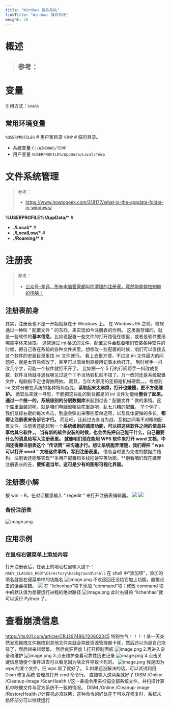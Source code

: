 ```yaml
---
title: "Windows 操作系统"
linkTitle: "Windows 操作系统"
weight: 20
---
```


# 概述
> 参考：
> - 




# 变量
引用方式：`%VAR%`

## 常用环境变量
`%USERPROFILE%` # 用户家目录
`%TMP` # 临时目录。
- 系统变量 `C:/WINDOWS/TEMP`
- 用户变量 `%USERPROFILE%/AppData/Local/Temp`

# 文件系统管理

> 参考：
> - <https://www.howtogeek.com/318177/what-is-the-appdata-folder-in-windows/>

**%USERPROFILE%/AppData/\*** #
- **./Local/\*** #
- **./LocalLow/\*** #
- **./Roaming/\*** #

# 注册表

> 参考：
> - [公众号-差评，所有电脑管家都叫你清理的注册表，竟然能偷偷控制你的电脑！](https://mp.weixin.qq.com/s/5ZcvRNG7GvvopcQWWdXNaw)

## 注册表前身

其实，注册表也不是一开始就存在于 Windows 上。
在 Windows 95 之前，微软通过一种叫 “ 配置文件 ” 的东西，来实现如今注册表的作用。
这里面存储的，就是一些软件的**基本信息**。比如说配置一些文件的打开路径在哪里，或者是软件要用哪些字体来读取。
通常通过 ini 格式的文件，配置文件会趁着咱们安装各种软件的时候，把自己丢在系统的各种文件夹里。想修改一些配置的时候，咱们可以直接去这个软件的安装目录里找 ini 文件就行。
看上去挺方便，不过这 ini 文件最大的问题吧，就是太容易修改了，甚至可以简单到直接用记事本给打开。
到时候手一抖改几个字，可能一个软件就打不开了。
比如把一个 5 行的行间距手一抖改成复数，软件当场就寻思我哪见过这个？不当场宕机就不错了。万一改的还是系统配置文件，电脑指不定也得抽两抽。
而且，当年大家用的还都是机械硬盘。。。考虑到 ini 文件分散在系统的各种犄角旮旯，**读取起来太麻烦，打开也嫌慢，更不方便维护。**
微软后来就一寻思，干脆把这些乱的到处都是的 ini 文件功能给**整合了起来。**通过一个统一的，系统级别的分层**数据库**来起到过去 “ 配置文件 ” 做的事情。这个库里面装的呢，就是咱们电脑里哪些花里胡哨，乱七八糟的配置。
举个例子，我们鼠标右键的每次点击，到底会弹出来哪些菜单选项，以及具体要弹的多长。**都得让注册表来告诉它才行。**
而且吧，比起过去各自为战，互相之间看不对眼的配置文件。注册表还能起到一个**系统级别的调度功能，**可以把这些软件之间的信息共享给其它软件，。
当有新的软件安装的时候，也会优先把自己能干什么，自己需要什么的消息给写入注册表里。
就像咱们现在能用 WPS 软件来打开 word 文档，中间还得靠注册表这个 “传话筒” 来沟通才行。想让系统能弄清楚，我们得把** “ wps 可以打开 word ” 文档这件事情，写到注册表里。**
借助当时更为先进的数据库结构，注册表还能够实现**多用户配置和多线程读写等功能。**别看咱们现在嫌弃注册表长的丑，**要知道当年，这可是少有的图形可视化界面。**

## 注册表小解

按 win + R，在对话框里输入 “ regedit ” 来打开注册表编辑器。
![](https://notes-learning.oss-cn-beijing.aliyuncs.com/qnpbng/1660293598735-fcf30cc1-e1be-40a6-91da-e8cf808c68a0.png)
![](https://notes-learning.oss-cn-beijing.aliyuncs.com/qnpbng/1660293605253-91760000-23a0-4ee2-9b36-816624680ff5.png)

### 备份注册表

![image.png](https://notes-learning.oss-cn-beijing.aliyuncs.com/qnpbng/1660294119487-0956a3de-ee96-4771-9584-b5e4e473ab0a.png)

## 应用示例

### 在鼠标右键菜单上添加内容

打开注册表后，在表上的地址栏里输入这个：`HKEY_CLASSES_ROOT\Directory\Background\shell`
在 shell 中“添加项”，添加的项名就是右键菜单中的功能名
![image.png](https://notes-learning.oss-cn-beijing.aliyuncs.com/qnpbng/1660293800817-e8b7c6ec-a7e6-4cdc-af1b-fba835707b2f.png)
不过这回还没给它加上功能，直接点击的话会报错。
![](https://notes-learning.oss-cn-beijing.aliyuncs.com/qnpbng/1660293861254-00b77fdd-b0d2-4f40-b5a1-59f215198b70.png)
在 “lichenhao”项下添加 “command”项；修改 command 项中的默认值为想要运行进程的绝对路径
![image.png](https://notes-learning.oss-cn-beijing.aliyuncs.com/qnpbng/1660294056508-703dab2f-1fad-4a5e-a9ec-3ae07245dd93.png)
此时右键的 “lichenhao”就可以运行 Python 了。

# 查看崩溃信息

<https://its401.com/article/CRJ297486/120602345>
特别生气！！！！某一天突然发现拖拽文件拖拽到其他文件夹就会导致资源管理器卡死，然后还以为是自己拖错了，然后越来越频繁。
然后疯狂百度 1.打开控制面板
![image.png](https://notes-learning.oss-cn-beijing.aliyuncs.com/qnpbng/1654348939190-57e80915-99a7-4521-992f-683029eff444.png) 2.再进入安全和维护
![image.png](https://notes-learning.oss-cn-beijing.aliyuncs.com/qnpbng/1654348939189-d155d75e-ee86-4dce-8ddf-66eb077b7138.png) 3.点击维护查看可靠性历史记录
![image.png](https://notes-learning.oss-cn-beijing.aliyuncs.com/qnpbng/1654348939189-f0bf328c-11eb-449c-91d7-a67f2d7c6e84.png) 4.点击关键信息随便个事件进去可以看见因为啥文件导致卡死的。
![image.png](https://notes-learning.oss-cn-beijing.aliyuncs.com/qnpbng/1654348939160-131bfda2-8f0e-466b-b0d9-941a4542d9c0.png)
我是因为 wps 的某个文件，把 wps 卸了就好了。 5.如果还没解决的话，可以试试利用 Dism 修复系统
管理员打开 cmd 命令行。
直接输入这两条就好了
DISM /Online /Cleanup-image /ScanHealth //这一条指令用来扫描全部系统文件，并扫描计算机中映像文件与官方系统不一致的情况。 DISM /Online /Cleanup-image /RestoreHealth //计算机必须联网，这种命令的好处在于可以在修复时，系统未损坏部分可以继续运行
